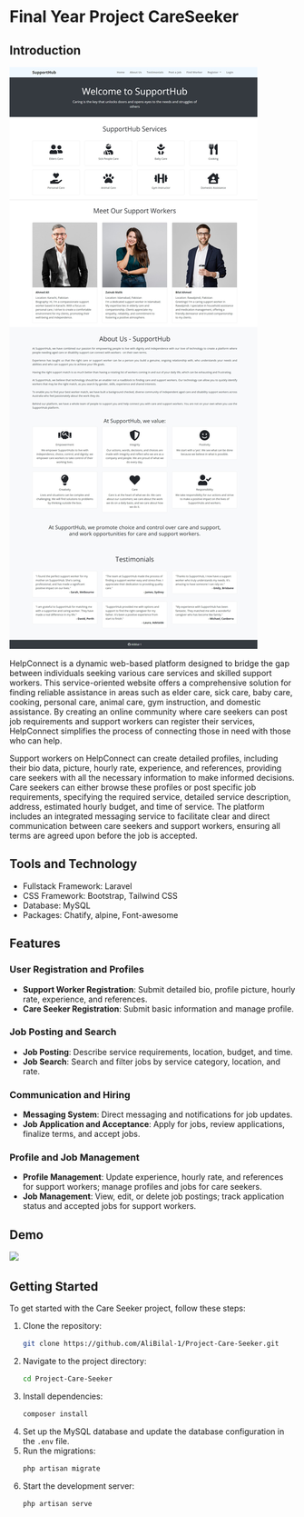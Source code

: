 # Final Year Project CareSeeker
## Introduction
![](https://github.com/AliBilal-1/SupportHub/blob/main/Support%20Hub%20Screenshot/Home%20Page%20-%20Support%20Hub.jpeg)

HelpConnect is a dynamic web-based platform designed to bridge the gap between individuals seeking various care services and skilled support workers. This service-oriented website offers a comprehensive solution for finding reliable assistance in areas such as elder care, sick care, baby care, cooking, personal care, animal care, gym instruction, and domestic assistance. By creating an online community where care seekers can post job requirements and support workers can register their services, HelpConnect simplifies the process of connecting those in need with those who can help.

Support workers on HelpConnect can create detailed profiles, including their bio data, picture, hourly rate, experience, and references, providing care seekers with all the necessary information to make informed decisions. Care seekers can either browse these profiles or post specific job requirements, specifying the required service, detailed service description, address, estimated hourly budget, and time of service. The platform includes an integrated messaging service to facilitate clear and direct communication between care seekers and support workers, ensuring all terms are agreed upon before the job is accepted.

## Tools and Technology
- Fullstack Framework: Laravel 
- CSS Framework: Bootstrap, Tailwind CSS
- Database: MySQL
- Packages: Chatify, alpine, Font-awesome

## Features

### User Registration and Profiles

- **Support Worker Registration**: Submit detailed bio, profile picture, hourly rate, experience, and references.
- **Care Seeker Registration**: Submit basic information and manage profile.

### Job Posting and Search

- **Job Posting**: Describe service requirements, location, budget, and time.
- **Job Search**: Search and filter jobs by service category, location, and rate.

### Communication and Hiring

- **Messaging System**: Direct messaging and notifications for job updates.
- **Job Application and Acceptance**: Apply for jobs, review applications, finalize terms, and accept jobs.

### Profile and Job Management

- **Profile Management**: Update experience, hourly rate, and references for support workers; manage profiles and jobs for care seekers.
- **Job Management**: View, edit, or delete job postings; track application status and accepted jobs for support workers.

   
## Demo
![](https://github.com/AliBilal-1/SupportHub/blob/main/Support%20Hub%20Screenshot/SupportHub.gif)


## Getting Started

To get started with the Care Seeker project, follow these steps:

1. Clone the repository: 
   ```bash
   git clone https://github.com/AliBilal-1/Project-Care-Seeker.git
   ```
2. Navigate to the project directory:
   ```bash
   cd Project-Care-Seeker
   ```
3. Install dependencies:
   ```bash
   composer install
   ```
4. Set up the MySQL database and update the database configuration in the `.env` file.
5. Run the migrations:
   ```bash
   php artisan migrate
   ```
6. Start the development server:
   ```bash
   php artisan serve
